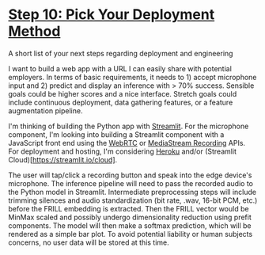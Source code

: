# [Step 10: Pick Your Deployment Method](https://www.springboard.com/workshops/ai-machine-learning-career-track/learn#/curriculum/18201)

A short list of your next steps regarding deployment and engineering

I want to build a web app with a URL I can easily share with potential employers. In terms of basic requirements, it needs to 1) accept microphone input and 2) predict and display an inference with > 70% success. Sensible goals could be higher scores and a nice interface. Stretch goals could include continuous deployment, data gathering features, or a feature augmentation pipeline.

I'm thinking of building the Python app with [Streamlit](https://streamlit.io/). For the microphone component, I'm looking into building a Streamlit component with a JavaScript front end using the [WebRTC](https://webrtc.github.io/samples/src/content/peerconnection/webaudio-input/) or [MediaStream Recording](https://developer.mozilla.org/en-US/docs/Web/API/MediaStream_Recording_API) APIs. For deployment and hosting, I'm considering [Heroku](https://www.heroku.com/about) and/or (Streamlit Cloud)[https://streamlit.io/cloud].

The user will tap/click a recording button and speak into the edge device's microphone. The inference pipeline will need to pass the recorded audio to the Python model in Streamlit. Intermediate preprocessing steps will include trimming silences and audio standardization (bit rate, .wav, 16-bit PCM, etc.) before the FRILL embedding is extracted. Then the FRILL vector would be MinMax scaled and possibly undergo dimensionality reduction using prefit components. The model will then make a softmax prediction, which will be rendered as a simple bar plot. To avoid potential liability or human subjects concerns, no user data will be stored at this time.
